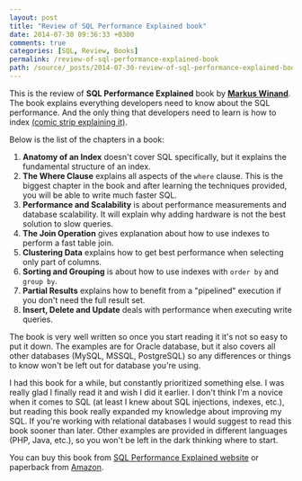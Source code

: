 ```yaml
---
layout: post
title: "Review of SQL Performance Explained book"
date: 2014-07-30 09:36:33 +0300
comments: true
categories: [SQL, Review, Books]
permalink: /review-of-sql-performance-explained-book
path: /source/_posts/2014-07-30-review-of-sql-performance-explained-book.markdown
---
```


This is the review of **SQL Performance Explained** book by **[Markus Winand][markus-winand-homepage]**. The book explains everything developers need to know about the SQL performance. And the only thing that developers need to learn is how to index [(comic strip explaining it)][commit-strip-link].

<!-- more -->

Below is the list of the chapters in a book:

1. **Anatomy of an Index** doesn't cover SQL specifically, but it explains the fundamental structure of an index.
2. **The Where Clause** explains all aspects of the `where` clause. This is the biggest chapter in the book and after learning the techniques provided, you will be able to write much faster SQL.
3. **Performance and Scalability** is about performance measurements and database scalability. It will explain why adding hardware is not the best solution to slow queries.
4. **The Join Operation** gives explanation about how to use indexes to perform a fast table join.
5. **Clustering Data** explains how to get best performance when selecting only part of columns.
6. **Sorting and Grouping** is about how to use indexes with `order by` and `group by`.
7. **Partial Results** explains how to benefit from a "pipelined" execution if you don't need the full result set.
8. **Insert, Delete and Update** deals with performance when executing write queries.

The book is very well written so once you start reading it it's not so easy to put it down. The examples are for Oracle database, but it also covers all other databases (MySQL, MSSQL, PostgreSQL) so any differences or things to know won't be left out for database you're using.

I had this book for a while, but constantly prioritized something else. I was really glad I finally read it and wish I did it earlier. I don't think I'm a novice when it comes to SQL (at least I knew about SQL injections, indexes, etc.), but reading this book really expanded my knowledge about improving my SQL. If you're working with relational databases I would suggest to read this book sooner than later. Other examples are provided in different languages (PHP, Java, etc.), so you won't be left in the dark thinking where to start.

You can buy this book from [SQL Performance Explained website][buy-sql-performance] or paperback from [Amazon][buy-sql-performance-amazon].

[buy-sql-performance]: http://sql-performance-explained.com/
[buy-sql-performance-amazon]: http://www.amazon.com/Performance-Explained-Everything-Developers-about/dp/3950307826
[markus-winand-homepage]: http://use-the-index-luke.com/about
[commit-strip-link]: http://www.commitstrip.com/en/2014/06/03/the-problem-is-not-the-tool-itself/
